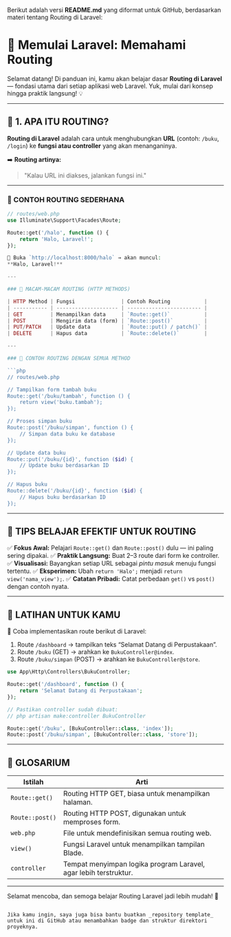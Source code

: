 Berikut adalah versi **README.md** yang diformat untuk GitHub, berdasarkan materi tentang Routing di Laravel:

# 🚀 Memulai Laravel: Memahami Routing

Selamat datang! Di panduan ini, kamu akan belajar dasar **Routing di Laravel** — fondasi utama dari setiap aplikasi web Laravel. Yuk, mulai dari konsep hingga praktik langsung! 💡

---

## 📘 1. APA ITU ROUTING?

**Routing di Laravel** adalah cara untuk menghubungkan **URL** (contoh: `/buku`, `/login`) ke **fungsi atau controller** yang akan menanganinya.

➡️ **Routing artinya:**
> "Kalau URL ini diakses, jalankan fungsi ini."

---

### 🔰 CONTOH ROUTING SEDERHANA

```php
// routes/web.php
use Illuminate\Support\Facades\Route;

Route::get('/halo', function () {
    return 'Halo, Laravel!';
});

📌 Buka `http://localhost:8000/halo` → akan muncul:
**Halo, Laravel!**

---

### 🚦 MACAM-MACAM ROUTING (HTTP METHODS)

| HTTP Method | Fungsi               | Contoh Routing           |
| ----------- | -------------------- | ------------------------ |
| GET         | Menampilkan data     | `Route::get()`           |
| POST        | Mengirim data (form) | `Route::post()`          |
| PUT/PATCH   | Update data          | `Route::put() / patch()` |
| DELETE      | Hapus data           | `Route::delete()`        |

---

### 🧪 CONTOH ROUTING DENGAN SEMUA METHOD

```php
// routes/web.php

// Tampilkan form tambah buku
Route::get('/buku/tambah', function () {
    return view('buku.tambah');
});

// Proses simpan buku
Route::post('/buku/simpan', function () {
    // Simpan data buku ke database
});

// Update data buku
Route::put('/buku/{id}', function ($id) {
    // Update buku berdasarkan ID
});

// Hapus buku
Route::delete('/buku/{id}', function ($id) {
    // Hapus buku berdasarkan ID
});
```

---

## 🎯 TIPS BELAJAR EFEKTIF UNTUK ROUTING

✅ **Fokus Awal:** Pelajari `Route::get()` dan `Route::post()` dulu — ini paling sering dipakai.
✅ **Praktik Langsung:** Buat 2–3 route dari form ke controller.
✅ **Visualisasi:** Bayangkan setiap URL sebagai *pintu masuk* menuju fungsi tertentu.
✅ **Eksperimen:** Ubah `return 'Halo';` menjadi `return view('nama_view');`.
✅ **Catatan Pribadi:** Catat perbedaan `get()` vs `post()` dengan contoh nyata.

---

## 🧠 LATIHAN UNTUK KAMU

💪 Coba implementasikan route berikut di Laravel:

1. Route `/dashboard` → tampilkan teks “Selamat Datang di Perpustakaan”.
2. Route `/buku` (GET) → arahkan ke `BukuController@index`.
3. Route `/buku/simpan` (POST) → arahkan ke `BukuController@store`.

```php
use App\Http\Controllers\BukuController;

Route::get('/dashboard', function () {
    return 'Selamat Datang di Perpustakaan';
});

// Pastikan controller sudah dibuat:
// php artisan make:controller BukuController

Route::get('/buku', [BukuController::class, 'index']);
Route::post('/buku/simpan', [BukuController::class, 'store']);
```

---

## 📘 GLOSARIUM

| Istilah         | Arti                                                             |
| --------------- | ---------------------------------------------------------------- |
| `Route::get()`  | Routing HTTP GET, biasa untuk menampilkan halaman.               |
| `Route::post()` | Routing HTTP POST, digunakan untuk memproses form.               |
| `web.php`       | File untuk mendefinisikan semua routing web.                     |
| `view()`        | Fungsi Laravel untuk menampilkan tampilan Blade.                 |
| `controller`    | Tempat menyimpan logika program Laravel, agar lebih terstruktur. |

---

Selamat mencoba, dan semoga belajar Routing Laravel jadi lebih mudah! 🚀

```

Jika kamu ingin, saya juga bisa bantu buatkan _repository template_ untuk ini di GitHub atau menambahkan badge dan struktur direktori proyeknya.
```
